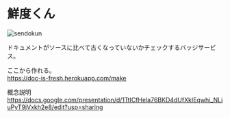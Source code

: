 # 鮮度くん
![sendokun](https://kurehajime-sendokun-5wxqqwq27r6-3000.githubpreview.dev?yyyymmdd=20211024&user=kurehajime&repo=sendokun&path=test&branch=master)

ドキュメントがソースに比べて古くなっていないかチェックするバッジサービス。

ここから作れる。  
https://doc-is-fresh.herokuapp.com/make


概念説明  
https://docs.google.com/presentation/d/1TtICfHela76BKD4dUfXkIEqwhi_NLiuPyT9jVxkh2e8/edit?usp=sharing
